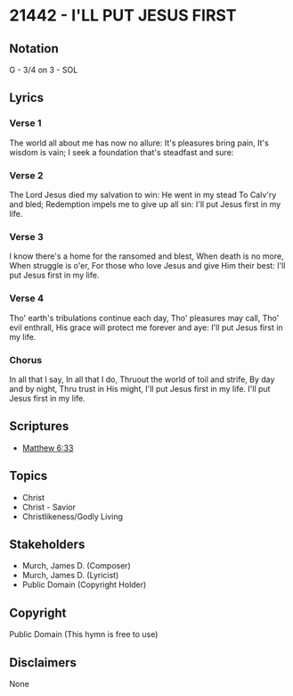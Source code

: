 # 21442 - I'LL PUT JESUS FIRST

## Notation

G - 3/4 on 3 - SOL

## Lyrics

### Verse 1

The world all about me has now no allure: It's pleasures bring pain, It's wisdom is vain; I seek a foundation that's steadfast and sure: 

### Verse 2

The Lord Jesus died my salvation to win: He went in my stead To Calv'ry and bled; Redemption impels me to give up all sin: I'll put Jesus first in my life.

### Verse 3

I know there's a home for the ransomed and blest, When death is no more, When struggle is o'er, For those who love Jesus and give Him their best: I'll put Jesus first in my life.

### Verse 4

Tho' earth's tribulations continue each day, Tho' pleasures may call, Tho' evil enthrall, His grace will protect me forever and aye: I'll put Jesus first in my life.

### Chorus

In all that I say, In all that I do, Thruout the world of toil and strife, By day and by night, Thru trust in His might, I'll put Jesus first in my life. I'll put Jesus first in my life.


## Scriptures

- [Matthew 6:33](https://www.biblegateway.com/passage/?search=Matthew%206%3A33)

## Topics

- Christ
- Christ - Savior
- Christlikeness/Godly Living

## Stakeholders

- Murch, James D. (Composer)
- Murch, James D. (Lyricist)
- Public Domain (Copyright Holder)

## Copyright

Public Domain
(This hymn is free to use)

## Disclaimers

None

